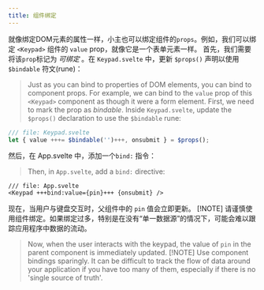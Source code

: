 ```yaml
---
title: 组件绑定
---
```


就像绑定DOM元素的属性一样，小主也可以绑定组件的`props`。例如，我们可以绑定 `<Keypad>` 组件的 `value` prop，就像它是一个表单元素一样。
首先，我们需要将该`prop`标记为 _可绑定_ 。在 `Keypad.svelte` 中，更新 `$props()` 声明以使用 `$bindable` 符文(rune)：
> Just as you can bind to properties of DOM elements, you can bind to component props. For example, we can bind to the `value` prop of this `<Keypad>` component as though it were a form element.
> First, we need to mark the prop as _bindable_. Inside `Keypad.svelte`, update the `$props()` declaration to use the `$bindable` rune:

```js
/// file: Keypad.svelte
let { value +++= $bindable('')+++, onsubmit } = $props();
```
然后，在 App.svelte 中，添加一个`bind:` 指令：
> Then, in `App.svelte`, add a `bind:` directive:

```svelte
/// file: App.svelte
<Keypad +++bind:value={pin}+++ {onsubmit} />
```

现在，当用户与键盘交互时，父组件中的 `pin` 值会立即更新。
[!NOTE] 请谨慎使用组件绑定。如果绑定过多，特别是在没有“单一数据源”的情况下，可能会难以跟踪应用程序中数据的流动。

> Now, when the user interacts with the keypad, the value of `pin` in the parent component is immediately updated.
> [!NOTE] Use component bindings sparingly. It can be difficult to track the flow of data around your application if you have too many of them, especially if there is no 'single source of truth'.


